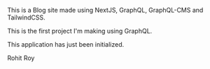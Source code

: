 This is a Blog site made using NextJS, GraphQL, GraphQL-CMS and TailwindCSS.

This is the first project I'm making using GraphQL.

This application has just been initialized.

Rohit Roy
